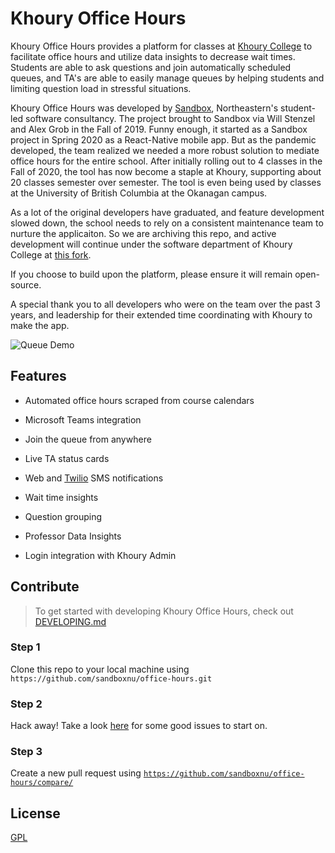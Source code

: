 # Khoury Office Hours

Khoury Office Hours provides a platform for classes at [Khoury College](https://www.khoury.northeastern.edu/) to facilitate office hours and utilize data insights to decrease wait times. Students are able to ask questions and join automatically scheduled queues, and TA's are able to easily manage queues by helping students and limiting question load in stressful situations.

Khoury Office Hours was developed by [Sandbox](https://www.sandboxnu.com/), Northeastern's student-led software consultancy. The project brought to Sandbox via Will Stenzel and Alex Grob in the Fall of 2019. Funny enough, it started as a Sandbox project in Spring 2020 as a React-Native mobile app. But as the pandemic developed, the team realized we needed a more robust solution to mediate office hours for the entire school. After initially rolling out to 4 classes in the Fall of 2020, the tool has now become a staple at Khoury, supporting about 20 classes semester over semester. The tool is even being used by classes at the University of British Columbia at the Okanagan campus.

As a lot of the original developers have graduated, and feature development slowed down, the school needs to rely on a consistent maintenance team to nurture the applicaiton. So we are archiving this repo, and active development will continue under the software department of Khoury College at [this fork](https://github.com/khouryapps/office-hours).

If you choose to build upon the platform, please ensure it will remain open-source. 

A special thank you to all developers who were on the team over the past 3 years, and leadership for their extended time coordinating with Khoury to make the app.


![Queue Demo](https://i.imgur.com/LxxLW3O.jpg)

## Features

- Automated office hours scraped from course calendars

- Microsoft Teams integration

- Join the queue from anywhere

- Live TA status cards

- Web and [Twilio](https://www.twilio.com/) SMS notifications

- Wait time insights

- Question grouping

- Professor Data Insights

- Login integration with Khoury Admin

## Contribute

> To get started with developing Khoury Office Hours, check out [DEVELOPING.md](https://github.com/sandboxnu/office-hours/blob/master/DEVELOPING.md)

### Step 1

Clone this repo to your local machine using `https://github.com/sandboxnu/office-hours.git`

### Step 2

Hack away! Take a look [here](https://github.com/sandboxnu/office-hours/issues?q=is%3Aopen+is%3Aissue+label%3A%22good+first+issue%22) for some good issues to start on.

### Step 3

Create a new pull request using <a href="https://github.com/sandboxnu/office-hours/compare/" target="_blank">`https://github.com/sandboxnu/office-hours/compare/`</a>

## License

[GPL](https://github.com/sandboxnu/office-hours/blob/master/LICENSE)
